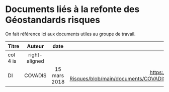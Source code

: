 # Documents liés à la refonte des Géostandards risques

On fait référence ici aux documents utiles au groupe de travail.

| Titre     | Auteur   | date  | Lien |
| --------- |:--------:|:------:|----:|
| col 4 is  |right-aligned|
| DI | COVADIS | 15 mars 2018 | https://github.com/cnigfr/Geostandards-Risques/blob/main/documents/COVADIS_standard_DI_v2.1_cle84e119.pdf |

